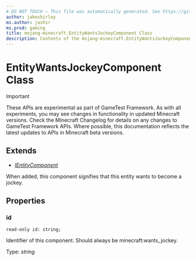 ```yaml
---
# DO NOT TOUCH — This file was automatically generated. See https://github.com/Mojang/MinecraftScriptingApiDocsGenerator to modify descriptions, examples, etc.
author: jakeshirley
ms.author: jashir
ms.prod: gaming
title: mojang-minecraft.EntityWantsJockeyComponent Class
description: Contents of the mojang-minecraft.EntityWantsJockeyComponent class.
---
```

# EntityWantsJockeyComponent Class
>[!IMPORTANT]
>These APIs are experimental as part of GameTest Framework. As with all experiments, you may see changes in functionality in updated Minecraft versions. Check the Minecraft Changelog for details on any changes to GameTest Framework APIs. Where possible, this documentation reflects the latest updates to APIs in Minecraft beta versions.

## Extends
- [*IEntityComponent*](IEntityComponent.md)

When added, this component signifies that this entity wants to become a jockey.

## Properties
### **id**
`read-only id: string;`

Identifier of this component. Should always be minecraft:wants_jockey.

Type: *string*

